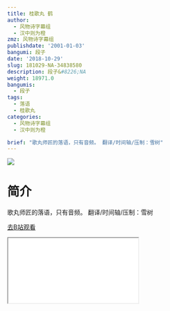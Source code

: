 ```yaml
---
title: 桂歌丸 鹤
author:
  - 风物诗字幕组
  - 汉中则为橙
zmz: 风物诗字幕组
publishdate: '2001-01-03'
bangumi: 段子
date: '2018-10-29'
slug: 181029-NA-34838580
description: 段子&#8226;NA
weight: 18971.0
bangumis:
  - 段子
tags:
  - 落语
  - 桂歌丸
categories:
  - 风物诗字幕组
  - 汉中则为橙

brief: "歌丸师匠的落语，只有音频。 翻译/时间轴/压制：雪树"
---
```

![](https://i.imgur.com/MxF8ktd.jpg)
# 简介  
歌丸师匠的落语，只有音频。
翻译/时间轴/压制：雪树  

[去B站观看](https://www.bilibili.com/video/av34838580/)
<div class ="resp-container"><iframe class="testiframe" src="//player.bilibili.com/player.html?aid=34838580"", scrolling="no", allowfullscreen="true" > </iframe></div> 
